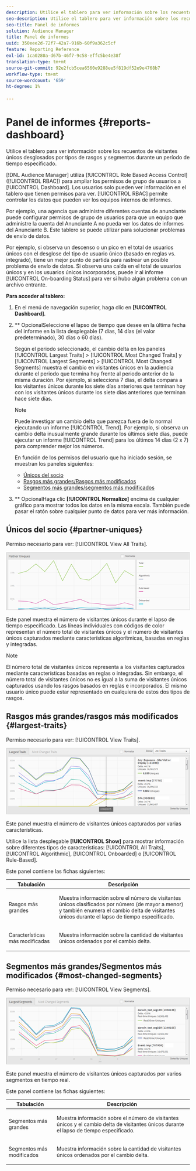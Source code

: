 ```yaml
---
description: Utilice el tablero para ver información sobre los recuentos de visitantes únicos de sus socios desglosados por tipos de rasgos y segmentos durante un período de tiempo especificado.
seo-description: Utilice el tablero para ver información sobre los recuentos de visitantes únicos de sus socios desglosados por tipos de rasgos y segmentos durante un período de tiempo especificado.
seo-title: Panel de informes
solution: Audience Manager
title: Panel de informes
uuid: 350eee2d-72f7-42a7-916b-60f9a362c5cf
feature: Reporting Reference
exl-id: 1ca0280a-d67b-46f7-9c58-effc5be4e38f
translation-type: tm+mt
source-git-commit: 92e2fcb5cea6560e9288ee5f819df52e9e4768b7
workflow-type: tm+mt
source-wordcount: '659'
ht-degree: 1%

---
```


# Panel de informes {#reports-dashboard}

Utilice el tablero para ver información sobre los recuentos de visitantes únicos desglosados por tipos de rasgos y segmentos durante un período de tiempo especificado.

<!-- 

c_dashboard.xml

 -->

[!DNL Audience Manager] utiliza  [!UICONTROL Role Based Access Control] ([!UICONTROL RBAC]) para ampliar los permisos de grupo de usuarios a  [!UICONTROL Dashboard]. Los usuarios solo pueden ver información en el tablero que tienen permisos para ver. [!UICONTROL RBAC] permite controlar los datos que pueden ver los equipos internos de informes.

Por ejemplo, una agencia que administre diferentes cuentas de anunciante puede configurar permisos de grupo de usuarios para que un equipo que administre la cuenta del Anunciante A no pueda ver los datos de informes del Anunciante B. Este tablero se puede utilizar para solucionar problemas de envío de datos.

Por ejemplo, si observa un descenso o un pico en el total de usuarios únicos con el desglose del tipo de usuario único (basado en reglas vs. integrado), tiene un mejor punto de partida para rastrear un posible problema de envío de datos. Si observa una caída en el total de usuarios únicos y en los usuarios únicos incorporados, puede ir al informe [!UICONTROL On-boarding Status] para ver si hubo algún problema con un archivo entrante.

**Para acceder al tablero:**

1. En el menú de navegación superior, haga clic en **[!UICONTROL Dashboard]**.
2. ** OpcionalSeleccione el lapso de tiempo que desee en la última fecha del informe en la lista desplegable (7 días, 14 días (el valor predeterminado), 30 días o 60 días).

   Según el periodo seleccionado, el cambio delta en los paneles [!UICONTROL Largest Traits] > [!UICONTROL Most Changed Traits] y [!UICONTROL Largest Segments] > [!UICONTROL Most Changed Segments] muestra el cambio en visitantes únicos en la audiencia durante el periodo que termina hoy frente al periodo anterior de la misma duración. Por ejemplo, si selecciona 7 días, el delta compara a los visitantes únicos durante los siete días anteriores que terminan hoy con los visitantes únicos durante los siete días anteriores que terminan hace siete días.

   >[!NOTE]
   >
   >Puede investigar un cambio delta que parezca fuera de lo normal ejecutando un informe [!UICONTROL Trend]. Por ejemplo, si observa un cambio delta inusualmente grande durante los últimos siete días, puede ejecutar un informe [!UICONTROL Trend] para los últimos 14 días (2 x 7) para comprender mejor los números.

   En función de los permisos del usuario que ha iniciado sesión, se muestran los paneles siguientes:

   * [Únicos del socio](../reporting/reports-dashboard.md#partner-uniques)
   * [Rasgos más grandes/Rasgos más modificados](../reporting/reports-dashboard.md#largest-traits)
   * [Segmentos más grandes/segmentos más modificados](../reporting/reports-dashboard.md#most-changed-segments)

3. ** OpcionalHaga clic  **[!UICONTROL Normalize]** encima de cualquier gráfico para mostrar todos los datos en la misma escala. También puede pasar el ratón sobre cualquier punto de datos para ver más información.

## Únicos del socio {#partner-uniques}

Permiso necesario para ver: [!UICONTROL View All Traits].

![](assets/partner_uniques.png)

Este panel muestra el número de visitantes únicos durante el lapso de tiempo especificado. Las líneas individuales con códigos de color representan el número total de visitantes únicos y el número de visitantes únicos capturados mediante características algorítmicas, basadas en reglas y integradas.

>[!NOTE]
>
>El número total de visitantes únicos representa a los visitantes capturados mediante características basadas en reglas o integradas. Sin embargo, el número total de visitantes únicos no es igual a la suma de visitantes únicos capturados usando los rasgos basados en reglas e incorporados. El mismo usuario único puede estar representado en cualquiera de estos dos tipos de rasgos.

## Rasgos más grandes/rasgos más modificados {#largest-traits}

Permiso necesario para ver: [!UICONTROL View Traits].

![](assets/largest_traits.png)

Este panel muestra el número de visitantes únicos capturados por varias características.

Utilice la lista desplegable **[!UICONTROL Show]** para mostrar información sobre diferentes tipos de características: [!UICONTROL All Traits], [!UICONTROL Algorithmic], [!UICONTROL Onboarded] o [!UICONTROL Rule-Based].

Este panel contiene las fichas siguientes:

<table id="table_DA48BDEB4E0143BEA4EB85AC26FF6AE3"> 
 <thead> 
  <tr> 
   <th colname="col1" class="entry"> Tabulación </th> 
   <th colname="col2" class="entry"> Descripción </th> 
  </tr> 
 </thead>
 <tbody> 
  <tr> 
   <td colname="col1"> <p><span class="wintitle"> Rasgos más grandes</span> </p> </td> 
   <td colname="col2"> <p>Muestra información sobre el número de visitantes únicos clasificados por número (de mayor a menor) y también enumera el cambio delta de visitantes únicos durante el lapso de tiempo especificado. </p> </td> 
  </tr> 
  <tr> 
   <td colname="col1"> <p><span class="wintitle"> Características más modificadas</span> </p> </td> 
   <td colname="col2"> <p>Muestra información sobre la cantidad de visitantes únicos ordenados por el cambio delta. </p> </td> 
  </tr> 
 </tbody> 
</table>

## Segmentos más grandes/Segmentos más modificados {#most-changed-segments}

Permiso necesario para ver: [!UICONTROL View Segments].

![](assets/largest_segments.png)

Este panel muestra el número de visitantes únicos capturados por varios segmentos en tiempo real.

Este panel contiene las fichas siguientes:

<table id="table_8E22E0579FA74C5A86CC40B40B2548BE"> 
 <thead> 
  <tr> 
   <th colname="col1" class="entry"> Tabulación </th> 
   <th colname="col2" class="entry"> Descripción </th> 
  </tr> 
 </thead>
 <tbody> 
  <tr> 
   <td colname="col1"> <p><span class="wintitle"> Segmentos más grandes</span> </p> </td> 
   <td colname="col2"> <p>Muestra información sobre el número de visitantes únicos y el cambio delta de visitantes únicos durante el lapso de tiempo especificado. </p> </td> 
  </tr> 
  <tr> 
   <td colname="col1"> <p><span class="wintitle"> Segmentos más modificados</span> </p> </td> 
   <td colname="col2"> <p>Muestra información sobre la cantidad de visitantes únicos ordenados por el cambio delta. </p> </td> 
  </tr> 
 </tbody> 
</table>
